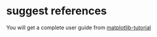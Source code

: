 # suggest references
You will get a complete user guide from [matplotlib-tutorial](https://github.com/rougier/matplotlib-tutorial)

